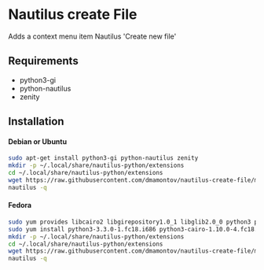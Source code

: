 Nautilus create File
====================

Adds a context menu item Nautilus 'Create new file'

## Requirements
* python3-gi
* python-nautilus
* zenity

## Installation

#### Debian or Ubuntu
```bash
sudo apt-get install python3-gi python-nautilus zenity
mkdir -p ~/.local/share/nautilus-python/extensions
cd ~/.local/share/nautilus-python/extensions
wget https://raw.githubusercontent.com/dmamontov/nautilus-create-file/master/nautilus-create-file.py
nautilus -q
```
#### Fedora
```bash
sudo yum provides libcairo2 libgirepository1.0_1 libglib2.0_0 python3 python-gi-common python3-cairo girepository-GLib2.0
sudo yum install python3-3.3.0-1.fc18.i686 python3-cairo-1.10.0-4.fc18.i686 python3-3.3.0-1.fc18.i686 nautilus-python zenity
mkdir -p ~/.local/share/nautilus-python/extensions
cd ~/.local/share/nautilus-python/extensions
wget https://raw.githubusercontent.com/dmamontov/nautilus-create-file/master/nautilus-create-file.py
nautilus -q
```

